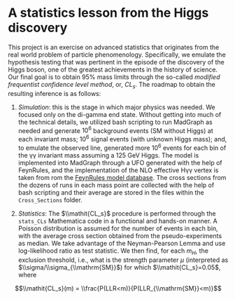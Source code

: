 # A statistics lesson from the Higgs discovery

This project is an exercise on advanced statistics that originates from the real world problem of particle phenomenology. Specifically, we emulate the hypothesis testing that was pertinent in the episode of the discovery of the Higgs boson, one of the greatest achievements in the history of science. Our final goal is to obtain 95% mass limits through the so-called _modified frequentist confidence level method_, or, $CL_s$. The roadmap to obtain the resulting inference is as follows:

  1. _Simulation_: this is the stage in which major physics was needed. We focused only on the di-gamma end state. Without getting into much of the technical details, we utilized bash scripting to run MadGraph as needed and generate <span>10<sup>6</sup></span> background events (SM without Higgs) at each invariant mass; <span>10<sup>6</sup></span> signal events (with unknown Higgs mass); and, to emulate the observed line, generated more <span>10<sup>6</sup></span> events for each bin of the &gamma;&gamma; invariant mass assuming a 125 GeV Higgs. The model is implemented into MadGraph through a UFO generated with the help of FeynRules, and the implementation of the NLO effective H&gamma;&gamma; vertex is taken from rom the [FeynRules model database](https://feynrules.irmp.ucl.ac.be/wiki/ModelDatabaseMainPage). The cross sections from the dozens of runs in each mass point are collected with the help of bash scripting and their average are stored in the files within the `Cross_Sections` folder.

  2. _Statistics_: The $\\mathit{CL_s}$ procedure is performed through the `stats_CLs` Mathematica code in a functional and hands-on manner. A Poisson distribution is assumed for the number of events in each bin, with the average cross section obtained from the pseudo-experiments as median. We take advantage of the Neyman-Pearson Lemma and use log-likelihood ratio as test statistic. We then find, for each $m_H$, the exclusion threshold, i.e., what is the strength parameter $\mu$ (interpreted as $\\sigma/\\sigma_{\\mathrm{SM}}$) for which $\\mathit{CL_s}=0.05$, where

$$\\mathit{CL_s}(m) = \\frac{P(LLR<m)}{P(LLR_{\\mathrm{SM}}<m)}$$
